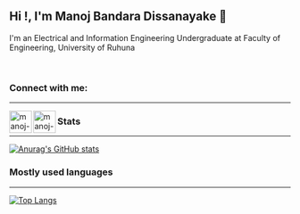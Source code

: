 ## Hi !, I'm Manoj Bandara Dissanayake 👋


 I'm an Electrical and Information Engineering Undergraduate at Faculty of Engineering, University of Ruhuna
 
<br />

### Connect with me:
---

<a href="mailto:manojdissanayake8888@gmail.com">
  <img align="left" alt="manoj-b-dissanayake_mail" src="https://www.vectorlogo.zone/logos/gmail/gmail-icon.svg" height="40" width="40" />
</a>

<a href="https://www.linkedin.com/in/manoj-dissanayake/">
  <img align="left" alt="manoj-b-dissanayake | LinkedIn" src="https://www.vectorlogo.zone/logos/linkedin/linkedin-icon.svg" height="40" width="40" />
</a>

### Stats
---

[![Anurag's GitHub stats](https://github-readme-stats.vercel.app/api?username=manchiz)](https://github.com/manchiz/github-readme-stats)

### Mostly used languages
---

[![Top Langs](https://github-readme-stats.vercel.app/api/top-langs/?username=manchiz)](https://github.com/manchiz/github-readme-stats)

<!--
**ManojBD/ManojBD** is a ✨ _special_ ✨ repository because its `README.md` (this file) appears on your GitHub profile.

Here are some ideas to get you started:

-->
